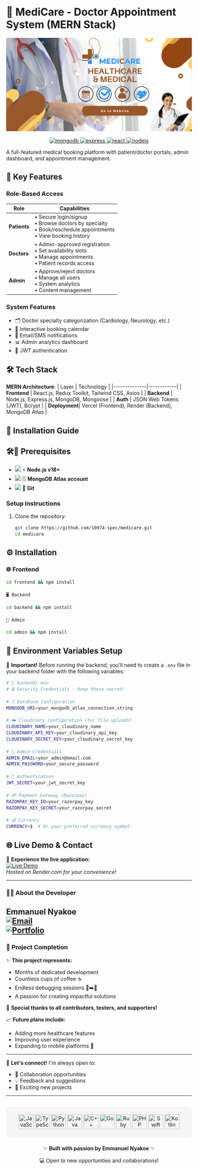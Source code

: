 # 🏥 MediCare - Doctor Appointment System (MERN Stack)

![App Screenshot](/images/banner.png)


<p align="center">
  <a href="https://www.mongodb.com/" target="_blank" rel="noreferrer">
    <img src="https://img.shields.io/badge/MongoDB-47A248?style=for-the-badge&logo=mongodb&logoColor=white&style=flat-square&labelColor=47A248" alt="mongodb" height="50"/>
  </a>
  <a href="https://expressjs.com" target="_blank" rel="noreferrer">
    <img src="https://img.shields.io/badge/Express.js-000000?style=for-the-badge&logo=express&logoColor=white&style=flat-square&labelColor=000000" alt="express" height="50"/>
  </a>
  <a href="https://reactjs.org/" target="_blank" rel="noreferrer">
    <img src="https://img.shields.io/badge/React-61DAFB?style=for-the-badge&logo=react&logoColor=white&style=flat-square&labelColor=61DAFB" alt="react" height="50"/>
  </a>
  <a href="https://nodejs.org" target="_blank" rel="noreferrer">
    <img src="https://img.shields.io/badge/Node.js-339933?style=for-the-badge&logo=node.js&logoColor=white&style=flat-square&labelColor=339933" alt="nodejs" height="50"/>
  </a>
</p>

A full-featured medical booking platform with patient/doctor portals, admin dashboard, and appointment management.

## 🌟 Key Features

### **Role-Based Access**
| Role        | Capabilities |
|-------------|--------------|
| **Patients** | • Secure login/signup <br> • Browse doctors by specialty <br> • Book/reschedule appointments <br> • View booking history |
| **Doctors**  | • Admin-approved registration <br> • Set availability slots <br> • Manage appointments <br> • Patient records access |
| **Admin**    | • Approve/reject doctors <br> • Manage all users <br> • System analytics <br> • Content management |

### **System Features**
- 🗂️ Doctor specialty categorization (Cardiology, Neurology, etc.)
- 📅 Interactive booking calendar
- 🔔 Email/SMS notifications
- 📊 Admin analytics dashboard
- 🔐 JWT authentication

## 🛠️ Tech Stack

**MERN Architecture**:
| Layer        | Technology |
|--------------|------------|
| **Frontend** | React.js, Redux Toolkit, Tailwind CSS, Axios |
| **Backend**  | Node.js, Express.js, MongoDB, Mongoose |
| **Auth**     | JSON Web Tokens (JWT), Bcrypt |
| **Deployment**| Vercel (Frontend), Render (Backend), MongoDB Atlas |

## 🚀 Installation Guide

## 🛠️🧱 Prerequisites

- <img src="https://cdn.jsdelivr.net/gh/devicons/devicon/icons/nodejs/nodejs-original.svg" width="18"/> ⚡ **Node.js v18+**
- <img src="https://cdn.jsdelivr.net/gh/devicons/devicon/icons/mongodb/mongodb-original.svg" width="18"/> 🗄️ **MongoDB Atlas account**
- <img src="https://cdn.jsdelivr.net/gh/devicons/devicon/icons/git/git-original.svg" width="18"/> 🔀 **Git**

### Setup Instructions
1. Clone the repository:
   ```bash
   git clone https://github.com/10974-spec/medicare.git
   cd medicare
   
## ⚙️ Installation

### 🌐 **Frontend**
```bash
cd frontend && npm install

🖥️ Backend

cd backend && npm install

🔐 Admin

cd admin && npm install
```

## 🔐 Environment Variables Setup

📌 **Important!** Before running the backend, you'll need to create a `.env` file in your backend folder with the following variables:

```bash
# 📁 backend/.env
# 🔒 Security Credentials - Keep these secret!

# 🗄️ Database Configuration
MONGODB_URI=your_mongodb_atlas_connection_string

# ☁️ Cloudinary Configuration (for file uploads)
CLOUDINARY_NAME=your_cloudinary_name
CLOUDINARY_API_KEY=your_cloudinary_api_key
CLOUDINARY_SECRET_KEY=your_cloudinary_secret_key

# 👑 Admin Credentials
ADMIN_EMAIL=your_admin@email.com
ADMIN_PASSWORD=your_secure_password

# 🔑 Authentication
JWT_SECRET=your_jwt_secret_key

# 💳 Payment Gateway (Razorpay)
RAZORPAY_KEY_ID=your_razorpay_key
RAZORPAY_KEY_SECRET=your_razorpay_secret

# 💰 Currency
CURRENCY=$  # Or your preferred currency symbol
```
## 🌐 Live Demo & Contact

🚀 **Experience the live application:**  
[![Live Demo](https://img.shields.io/badge/🚀_Live_Demo-000000?style=for-the-badge&logo=render&logoColor=white)](https://medicare-6h45.onrender.com)  
*Hosted on Render.com for your convenience!*

---

### 👨‍💻 **About the Developer**  
**Emmanuel Nyakoe**  
[![Email](https://img.shields.io/badge/📧_Email-D14836?style=flat-square&logo=gmail&logoColor=white)](mailto:emmanuelnyakoe13@gmail.com)  
[![Portfolio](https://img.shields.io/badge/🌐_Portfolio-4285F4?style=flat-square&logo=google-chrome&logoColor=white)](https://yourportfolio.com) 
---

### 🎉 **Project Completion**  
✨ **This project represents:**  
- Months of dedicated development  
- Countless cups of coffee ☕  
- Endless debugging sessions 🐛➡️🦋  
- A passion for creating impactful solutions  

💖 **Special thanks to all contributors, testers, and supporters!**  

📈 **Future plans include:**  
- Adding more healthcare features  
- Improving user experience  
- Expanding to mobile platforms 📱  

---

📢 **Let's connect!** I'm always open to:  
- 🤝 Collaboration opportunities  
- 💡 Feedback and suggestions  
- 🚀 Exciting new projects  



---


<div align="center" style="background-color: #f5f5f5; padding: 20px; border-radius: 10px; margin-top: 30px;">

<img src="https://cdn.jsdelivr.net/gh/devicons/devicon/icons/javascript/javascript-original.svg" width="40" height="40" title="JavaScript" />
<img src="https://cdn.jsdelivr.net/gh/devicons/devicon/icons/typescript/typescript-original.svg" width="40" height="40" title="TypeScript" />
<img src="https://cdn.jsdelivr.net/gh/devicons/devicon/icons/python/python-original.svg" width="40" height="40" title="Python" />
<img src="https://cdn.jsdelivr.net/gh/devicons/devicon/icons/java/java-original.svg" width="40" height="40" title="Java" />
<img src="https://cdn.jsdelivr.net/gh/devicons/devicon/icons/cplusplus/cplusplus-original.svg" width="40" height="40" title="C++" />
<img src="https://cdn.jsdelivr.net/gh/devicons/devicon/icons/go/go-original.svg" width="40" height="40" title="Go" />
<img src="https://cdn.jsdelivr.net/gh/devicons/devicon/icons/ruby/ruby-original.svg" width="40" height="40" title="Ruby" />
<img src="https://cdn.jsdelivr.net/gh/devicons/devicon/icons/php/php-original.svg" width="40" height="40" title="PHP" />
<img src="https://cdn.jsdelivr.net/gh/devicons/devicon/icons/swift/swift-original.svg" width="40" height="40" title="Swift" />
<img src="https://cdn.jsdelivr.net/gh/devicons/devicon/icons/kotlin/kotlin-original.svg" width="40" height="40" title="Kotlin" />

</div>

<div align="center" style="margin-top: 20px;">
  <p>✨ <strong>Built with passion by Emmanuel Nyakoe</strong> ✨</p>
  <p>💻 Open to new opportunities and collaborations!</p>
</div>

   

